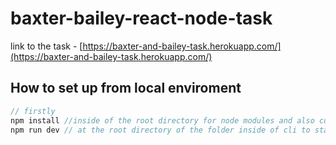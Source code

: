 # baxter-bailey-react-node-task

link to the task - [https://baxter-and-bailey-task.herokuapp.com/](https://baxter-and-bailey-task.herokuapp.com/) 

## How to set up from local enviroment 

```jsx
// firstly 
npm install //inside of the root directory for node modules and also cd into client and "npm install" again for react modules 
npm run dev // at the root directory of the folder inside of cli to start up server and client 
```

